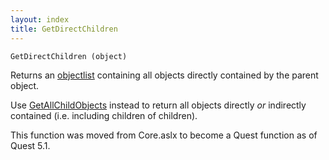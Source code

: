 ```yaml
---
layout: index
title: GetDirectChildren
---
```


    GetDirectChildren (object)

Returns an [objectlist](../types/objectlist.html) containing all objects directly contained by the parent object.

Use [GetAllChildObjects](getallchildobjects.html) instead to return all objects directly *or* indirectly contained (i.e. including children of children).

This function was moved from Core.aslx to become a Quest function as of Quest 5.1.
